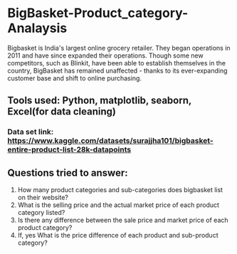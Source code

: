 # BigBasket-Product_category-Analaysis
Bigbasket is India's largest online grocery retailer. They began operations in 2011 and have since expanded their operations. Though some new competitors, such as Blinkit, have been able to establish themselves in the country, BigBasket has remained unaffected - thanks to its ever-expanding customer base and shift to online purchasing.

## Tools used: Python, matplotlib, seaborn, Excel(for data cleaning)
### Data set link: https://www.kaggle.com/datasets/surajjha101/bigbasket-entire-product-list-28k-datapoints

## Questions tried to answer:
1. How many product categories and sub-categories does bigbasket list on their website?
2. What is the selling price and the actual market price of each product category listed?
3. Is there any difference between the sale price and market price of each product category?
4. If, yes What is the price difference of each product and sub-product category? 
